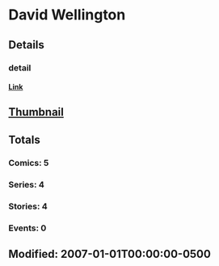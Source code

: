 # David  Wellington 
## Details
### detail
#### [Link](http://marvel.com/comics/creators/10118/david_wellington?utm_campaign=apiRef&utm_source=225578a89fc76f3d20fbffda5d17a88d)
## [Thumbnail](http://i.annihil.us/u/prod/marvel/i/mg/b/40/image_not_available.jpg)
## Totals
### Comics: 5
### Series: 4
### Stories: 4
### Events: 0
## Modified: 2007-01-01T00:00:00-0500